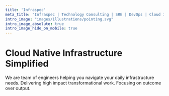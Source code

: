 ```yaml
---
title: 'Infraspec'
meta_title: "Infraspec | Technology Consulting | SRE | DevOps | Cloud Infra"
intro_image: "images/illustrations/pointing.svg"
intro_image_absolute: true
intro_image_hide_on_mobile: true
---
```


# Cloud Native Infrastructure Simplified

We are team of engineers helping you navigate your daily infrastructure needs. Delivering high impact transformational work. Focusing on outcome over output.
